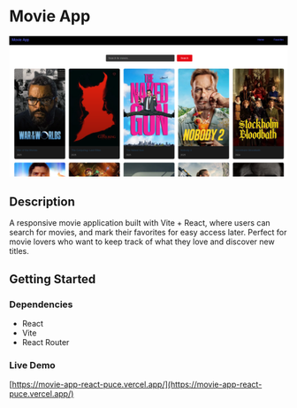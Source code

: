 # Movie App

![Alt text](src/assets/readme/Screenshot%202025-09-09%20133540.png)

## Description

A responsive movie application built with Vite + React, where users can search for movies, and mark their favorites for easy access later. Perfect for movie lovers who want to keep track of what they love and discover new titles.

## Getting Started

### Dependencies

- React
- Vite
- React Router

### Live Demo

[https://movie-app-react-puce.vercel.app/](https://movie-app-react-puce.vercel.app/)
